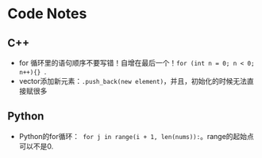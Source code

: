# Code Notes
## C++
- for 循环里的语句顺序不要写错！自增在最后一个！`for (int n = 0; n < 0; n++){} `.
- vector添加新元素：`.push_back(new element)`，并且，初始化的时候无法直接赋很多

## Python
- Python的for循环：` for j in range(i + 1, len(nums)):`。range的起始点可以不是0.